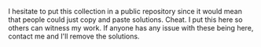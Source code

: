 I hesitate to put this collection in a public repository since it would mean that people could just copy and paste solutions.  Cheat.  I put this here so others can witness my work.  If anyone has any issue with these being here, contact me and I'll remove the solutions.